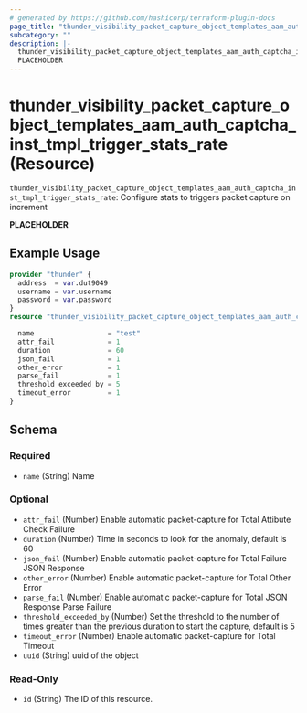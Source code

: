 ```yaml
---
# generated by https://github.com/hashicorp/terraform-plugin-docs
page_title: "thunder_visibility_packet_capture_object_templates_aam_auth_captcha_inst_tmpl_trigger_stats_rate Resource - terraform-provider-thunder"
subcategory: ""
description: |-
  thunder_visibility_packet_capture_object_templates_aam_auth_captcha_inst_tmpl_trigger_stats_rate: Configure stats to triggers packet capture on increment
  PLACEHOLDER
---
```


# thunder_visibility_packet_capture_object_templates_aam_auth_captcha_inst_tmpl_trigger_stats_rate (Resource)

`thunder_visibility_packet_capture_object_templates_aam_auth_captcha_inst_tmpl_trigger_stats_rate`: Configure stats to triggers packet capture on increment

__PLACEHOLDER__

## Example Usage

```terraform
provider "thunder" {
  address  = var.dut9049
  username = var.username
  password = var.password
}
resource "thunder_visibility_packet_capture_object_templates_aam_auth_captcha_inst_tmpl_trigger_stats_rate" "thunder_visibility_packet_capture_object_templates_aam_auth_captcha_inst_tmpl_trigger_stats_rate" {

  name                  = "test"
  attr_fail             = 1
  duration              = 60
  json_fail             = 1
  other_error           = 1
  parse_fail            = 1
  threshold_exceeded_by = 5
  timeout_error         = 1
}
```

<!-- schema generated by tfplugindocs -->
## Schema

### Required

- `name` (String) Name

### Optional

- `attr_fail` (Number) Enable automatic packet-capture for Total Attibute Check Failure
- `duration` (Number) Time in seconds to look for the anomaly, default is 60
- `json_fail` (Number) Enable automatic packet-capture for Total Failure JSON Response
- `other_error` (Number) Enable automatic packet-capture for Total Other Error
- `parse_fail` (Number) Enable automatic packet-capture for Total JSON Response Parse Failure
- `threshold_exceeded_by` (Number) Set the threshold to the number of times greater than the previous duration to start the capture, default is 5
- `timeout_error` (Number) Enable automatic packet-capture for Total Timeout
- `uuid` (String) uuid of the object

### Read-Only

- `id` (String) The ID of this resource.


